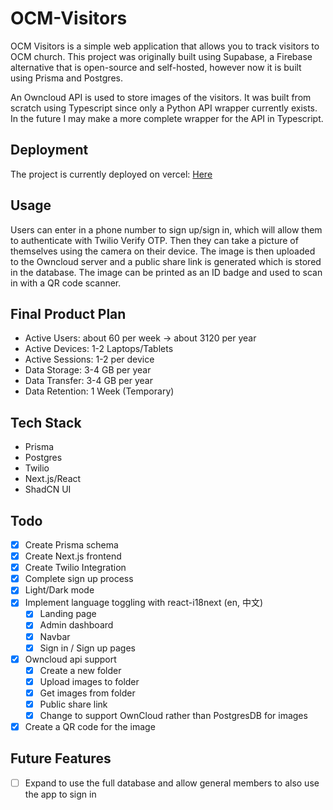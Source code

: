 # OCM-Visitors
OCM Visitors is a simple web application that allows you to track visitors to OCM church. This project was originally built using Supabase, a Firebase alternative that is open-source and self-hosted, however now it is built using Prisma and Postgres. 

An Owncloud API is used to store images of the visitors. It was built from scratch using Typescript since only a Python API wrapper currently exists. In the future I may make a more complete wrapper for the API in Typescript.


## Deployment
The project is currently deployed on vercel: 
[Here](https://ocm-visitors-supabase.vercel.app/)

## Usage
Users can enter in a phone number to sign up/sign in, which will allow them to authenticate with Twilio Verify OTP. Then they can take a picture of themselves using the camera on their device. The image is then uploaded to the Owncloud server and a public share link is generated which is stored in the database. The image can be printed as an ID badge and used to scan in with a QR code scanner.

## Final Product Plan
- Active Users: about 60 per week -> about 3120 per year
- Active Devices: 1-2 Laptops/Tablets
- Active Sessions: 1-2 per device
- Data Storage: 3-4 GB per year
- Data Transfer: 3-4 GB per year
- Data Retention: 1 Week (Temporary)

## Tech Stack
- Prisma
- Postgres 
- Twilio
- Next.js/React
- ShadCN UI


## Todo
- [x] Create Prisma schema
- [x] Create Next.js frontend  
- [x] Create Twilio Integration
- [x] Complete sign up process
- [x] Light/Dark mode
- [x] Implement language toggling with react-i18next (en, 中文) 
    - [x] Landing page
    - [x] Admin dashboard
    - [x] Navbar
    - [x] Sign in / Sign up pages
- [x] Owncloud api support
    - [x] Create a new folder
    - [x] Upload images to folder
    - [x] Get images from folder
    - [x] Public share link
    - [x] Change to support OwnCloud rather than PostgresDB for images
- [x] Create a QR code for the image

## Future Features
- [ ] Expand to use the full database and allow general members to also use the app to sign in
